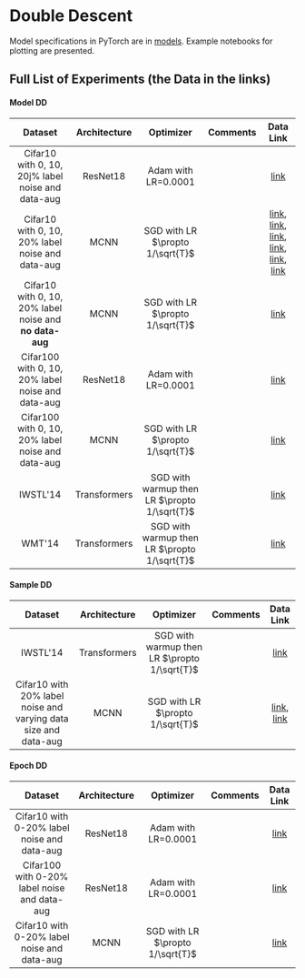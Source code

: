 # Double Descent

Model specifications in PyTorch are in [models](models). 
Example notebooks for plotting are presented.

## Full List of Experiments (the Data in the links)

#### Model DD

|Dataset| Architecture  | Optimizer | Comments |Data Link|
|:---:|:---:|:---:|:---:|:---:|
| Cifar10 with 0, 10, 20j% label noise and data-aug| ResNet18| Adam with LR=0.0001| |[link](https://console.cloud.google.com/storage/browser/hml-public/dd/cifar10-resnet18k-50k-adam?project=ml-theory&folder=true&organizationId=658616372004)|
| Cifar10 with 0, 10, 20% label noise and data-aug| MCNN| SGD with LR $`\propto 1/\sqrt{T}`$ | |[link](https://console.cloud.google.com/storage/browser/hml-public/dd/cifar10-mcnn-p10-sgd?project=ml-theory&folder=true&organizationId=658616372004), [link](https://console.cloud.google.com/storage/browser/hml-public/dd/cifar10-mcnn-p20-sgd-rep2?project=ml-theory&folder=true&organizationId=658616372004), [link](https://console.cloud.google.com/storage/browser/hml-public/dd/cifar10-mcnn-p20-sgd-rep3?project=ml-theory&folder=true&organizationId=658616372004), [link](https://console.cloud.google.com/storage/browser/hml-public/dd/cifar10-mcnn-p20-sgd-rep4?project=ml-theory&folder=true&organizationId=658616372004), [link](https://console.cloud.google.com/storage/browser/hml-public/dd/cifar10-mcnn-p20-sgd-rep5?project=ml-theory&folder=true&organizationId=658616372004), [link](https://console.cloud.google.com/storage/browser/hml-public/dd/cifar10-mcnn-p10-sgd?project=ml-theory&folder=true&organizationId=658616372004)|
| Cifar10 with 0, 10, 20% label noise and **no data-aug** | MCNN| SGD with LR $`\propto 1/\sqrt{T}`$ | |[link](https://console.cloud.google.com/storage/browser/hml-public/dd/cifar10-mcnn-noaug-sgd?project=ml-theory&folder=true&organizationId=658616372004)|
| Cifar100 with 0, 10, 20% label noise and data-aug| ResNet18| Adam  with LR=0.0001 | |[link](https://console.cloud.google.com/storage/browser/hml-public/dd/cifar100-resnet18k-50k-adam)|
| Cifar100 with 0, 10, 20% label noise and data-aug| MCNN| SGD with LR $`\propto 1/\sqrt{T}`$ | |[link](https://console.cloud.google.com/storage/browser/hml-public/dd/pct-cifar100-mcnn-p0-sgd-noaug-reps)|
| IWSTL'14| Transformers| SGD with warmup then LR $`\propto 1/\sqrt{T}`$ | |[link](https://console.cloud.google.com/storage/browser/hml-public/dd/nlp-model-dd/)|
| WMT'14| Transformers| SGD with warmup then LR $`\propto 1/\sqrt{T}`$ | |[link](https://console.cloud.google.com/storage/browser/hml-public/dd/nlp-model-dd/)|


#### Sample DD
|Dataset| Architecture  | Optimizer | Comments |Data Link|
|:---:|:---:|:---:|:---:|:---:|
| IWSTL'14| Transformers| SGD with warmup then LR $`\propto 1/\sqrt{T}`$ |  |[link](https://console.cloud.google.com/storage/browser/hml-public/dd/nlp-sample-dd)|
| Cifar10 with 20% label noise and varying data size and data-aug | MCNN| SGD with LR $`\propto 1/\sqrt{T}`$ | |[link](https://console.cloud.google.com/storage/browser/hml-public/dd/cifar10-mcnn-p10-sgd), [link](https://console.cloud.google.com/storage/browser/hml-public/dd/cifar10-mcnn-p20-sgd)|
#### Epoch DD
|Dataset| Architecture  | Optimizer | Comments |Data Link|
|:---:|:---:|:---:|:---:|:---:|
| Cifar10 with 0-20% label noise and data-aug|  ResNet18| Adam with LR=0.0001 |  |[link](https://console.cloud.google.com/storage/browser/preetum/data/cifar10_mcnn/?project=ml-theory&authuser=2)|
| Cifar100 with 0-20% label noise and data-aug|  ResNet18| Adam with LR=0.0001 |  |[link](https://console.cloud.google.com/storage/browser/preetum/data/cifar10_mcnn/?project=ml-theory&authuser=2)|
| Cifar10 with 0-20% label noise and data-aug|   MCNN| SGD with LR $`\propto 1/\sqrt{T}`$  |  |[link](https://console.cloud.google.com/storage/browser/preetum/data/cifar10_mcnn/?project=ml-theory&authuser=2)|
